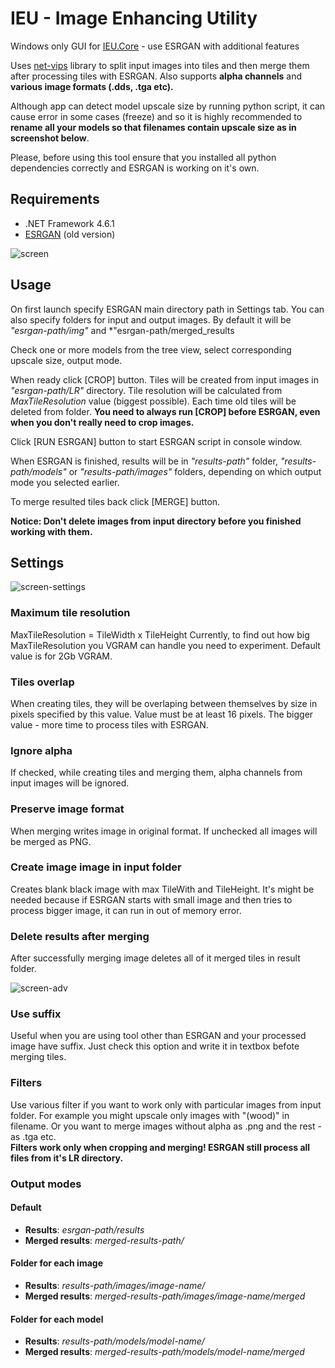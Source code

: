# IEU - Image Enhancing Utility
Windows only GUI for [IEU.Core](https://github.com/ptrsuder/IEU.Core) - use ESRGAN with additional features

Uses [net-vips](https://github.com/kleisauke/net-vips) library to split input images into tiles and then merge them after processing tiles with ESRGAN. Also supports **alpha channels** and **various image formats (.dds, .tga etc).**

Although app can detect model upscale size by running python script, it can cause error in some cases (freeze) and so it is highly recommended to **rename all your models so that filenames contain upscale size as in screenshot below**.

Please, before using this tool ensure that you installed all python dependencies correctly and ESRGAN is working on it's own.

## Requirements

* .NET Framework 4.6.1
* [ESRGAN](https://github.com/xinntao/ESRGAN/tree/aceb85730832001ec1fa3a77bd6856b75e1d0e87) (old version)

![screen](https://i.imgur.com/AUSFg14.png)

## Usage

On first launch specify ESRGAN main directory path in Settings tab.
You can also specify folders for input and output images. By default it will be *"esrgan-path/img"* and *"esrgan-path/merged_results
  
 Check one or more models from the tree view, select corresponding upscale size, output mode.
 
 When ready click [CROP] button. Tiles will be created from input images in *"esrgan-path/LR"* directory. Tile resolution will be calculated from *MaxTileResolution* value (biggest possible). Each time old tiles will be deleted from folder.
 **You need to always run [CROP] before ESRGAN, even when you don't really need to crop images.**
 
Click [RUN ESRGAN] button to start ESRGAN script in console window. 

When ESRGAN is finished, results will be in *"results-path"* folder, *"results-path/models"* or *"results-path/images"* folders, depending on which output mode you selected earlier.

To merge resulted tiles back click [MERGE] button.

**Notice: Don't delete images from input directory before you finished working with them.**

## Settings

![screen-settings](https://i.imgur.com/tlvqgrL.png)
 ### Maximum tile resolution
 MaxTileResolution = TileWidth x TileHeight
 Currently, to find out how big MaxTileResolution you VGRAM can handle you need to experiment. Default value is for 2Gb VGRAM.
 ### Tiles overlap
 When creating tiles, they will be overlaping between themselves by size in pixels specified by this value. Value must be at least 16 pixels. The bigger value - more time to process tiles with ESRGAN.
 ### Ignore alpha
If checked, while creating tiles and merging them, alpha channels from input images will be ignored.
 ### Preserve image format
 When merging writes image in original format. If unchecked all images will be merged as PNG.
 ### Create image image in input folder
 Creates blank black image with max TileWith and TileHeight. It's might be needed because if ESRGAN starts with small image and then tries to process bigger image, it can run in out of memory error. 
 ### Delete results after merging
 After successfully merging image deletes all of it merged tiles in result folder. 
 
 ![screen-adv](https://i.imgur.com/c2fPYaW.png)
 
 ### Use suffix
 Useful when you are using tool other than ESRGAN and your processed image have suffix. Just check this option and write it in textbox befote merging tiles.
 ### Filters
 Use various filter if you want to work only with particular images from input folder. For example you might upscale only images with "(wood)" in filename. Or you want to merge images without alpha as .png and the rest - as .tga etc. </br>
 **Filters work only when cropping and merging! ESRGAN still process all files from it's LR directory.**
  
  ### Output modes
  #### Default  
  * **Results**: *esrgan-path/results*
  * **Merged results**: *merged-results-path/*
  
  #### Folder for each image  
  * **Results**: *results-path/images/image-name/*
  * **Merged results**: *merged-results-path/images/image-name/merged*
  
  #### Folder for each model  
  * **Results**: *results-path/models/model-name/*
  * **Merged results**: *merged-results-path/models/model-name/merged*
  
  
